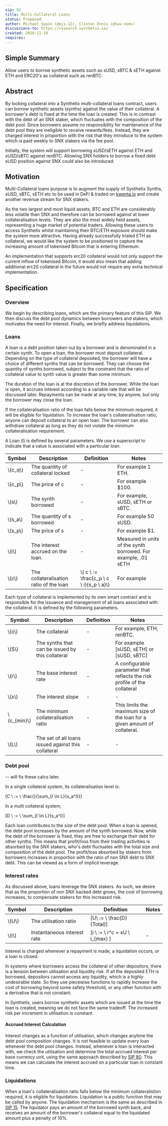 ```yaml
---
sip: 92
title: Multi-Collateral Loans
status: Proposed
author: Michael Spain (@mjs-12), Clinton Ennis (@hav-noms)
discussions-to: https://research.synthetix.io/
created: 2020-11-19 
requires: 
---
```



## Simple Summary

Allow users to borrow synthetic assets such as sUSD, sBTC & sETH against ETH and ERC20's as collateral such as renBTC.


## Abstract

By locking collateral into a Synthetix multi-collateral loans contract, users can borrow synthetic assets (synths) against the value of their collateral. A borrower's debt is fixed at the time the loan is created. This is in contrast with the debt of an SNX staker, which fluctuates with the composition of the debt pool. Since borrowers assume no responsibility for maintenance of the debt pool they are ineligible to receive rewards/fees. Instead, they are charged interest in proportion with the risk that they introduce to the system which is paid weekly to SNX stakers via the fee pool. 

Initially, the system will support borrowing sUSD/sETH against ETH and sUSD/sBTC against renBTC. Allowing SNX holders to borrow a fixed debt sUSD position against SNX could also be introduced.

## Motivation

Multi-Collateral loans purpose is to augment the supply of Synthetix Synths, sUSD, sBTC, sETH etc to be used in DeFi & traded on [kwenta.io](https://kwenta.io) and create another revenue stream for SNX stakers.

As the two largest and most liquid assets, BTC and ETH are considerably less volatile than SNX and therefore can be borrowed against at lower collateralisation levels. They are also the most widely held assets, representing a huge market of potential traders. Allowing these users to access Synthetix whilst maintaining their BTC/ETH exposure should make the system more attractive. Having already successfully trialed ETH as collateral, we would like the system to be positioned to capture the increasing amount of tokenised Bitcoin that is entering Ethereum.

An implementation that supports erc20 collateral would not only support the current inflow of tokenised Bitcoin, it would also mean that adding additional erc20 collateral in the future would not require any extra technical implementation.

## Specification

### Overview

We begin by describing loans, which are the primary feature of this SIP. We then discuss the debt pool dynamics between borrowers and stakers, which motivates the need for interest. Finally, we briefly address liquidations.   

### Loans

A loan is a debt position taken out by a borrower and is denominated in a certain synth. To open a loan, the borrower must deposit collateral. Depending on the type of collateral deposited, the borrower will have a choice of different synths that can be borrowed. They can choose the quantity of synths borrowed, subject to the constraint that the ratio of collateral value to synth value is greater than some minimum.

The duration of the loan is at the discretion of the borrower. While the loan is open, it accrues interest according to a variable rate that will be discussed later. Repayments can be made at any time, by anyone, but only the borrower may close the loan.

If the collateralisation ratio of the loan falls below the minimum required, it will be eligible for liquidation. To increase the loan's collateralisation ratio, anyone can deposit collateral to an open loan. The borrower can also withdraw collateral as long as they do not violate the minimum collateralisation requirement.

A Loan \(l\) is defined by several parameters. We use a superscript to indicate that a value is associated with a particular loan. 

| Symbol | Description | Definition | Notes |
| ------ | ----------- | ---------- | ----- |
| \\(c_q\\) | The quantity of collateral locked | - | For example 1 ETH. | 
| \\(c_p\\) | The price of c | - | For example $100. | 
| \\(s\\) | The synth borrowed | - | For example, sUSD, sETH or sBTC. |
| \\(s_a\\) | The quantity of s borrowed | - | For example 50 sUSD. | 
| \\(s_p\\) | The price of s | - | For example $1. | 
| \\(i\\) | The interest accrued on the loan. | - | Measured in units of the synth borrowed. For example, .01 sETH | 
| \\(c\\) | The collateralisation ratio of the loan | \\( c \ := \frac{c_p \ c \ i}{s_p \ a}\\) | For example  |

Each type of collateral is implemented by its own smart contract and is responsible for the issuance and management of all loans associated with the collateral. It is defined by the following parameters.

| Symbol | Description | Definition | Notes |
| ------ | ----------- | ---------- | ----- |
| \\(c\\) | The collateral | - | For example, ETH, renBTC. |
| \\(S\\)  | The synths that can be issued by this collateral | - | For example [sUSD, sETH] or [sUSD, sBTC] |
| \\(r\\)  | The base interest rate | - | A configurable parameter that reflects the risk profile of the collateral |
| \\(x\\)  | The interest slope | - | - |
| \\(c_{min}\\) | The minimum collateralisation ratio | - | This limits the maximum size of the loan for a given amount of collateral. |
| \\(L\\) | The set of all loans issued against this collateral | - | - |

### Debt pool

-- will fix these calcs later.

In a single collateral system, its collateralisation level is:

\[C \ := \ \frac{}{\sum_{l \in L}{s_a^l}}\]

In a multi collateral system, 

\[D \ := \ \sum_{l \in L}{s_a^l}\]

Each loan contributes to the size of the debt pool. When a loan is opened, the debt pool increases by the amount of the synth borrowed. Now, while the debt of the borrower is fixed, they are free to exchange their debt for other synths. This means that profit/loss from their trading activities is absorbed by the SNX stakers, who's debt fluctuates with the total size and composition of the debt pool. The profit/loss absorbed by stakers from borrowers increases in proportion with the ratio of non SNX debt to SNX debt. This can be viewed as a form of implicit leverage.

### Interest rates

As discussed above, loans leverage the SNX stakers. As such, we desire that as the proportion of non SNX backed debt grows, the cost of borrowing increases, to compensate stakers for this increased risk.

| Symbol | Description | Definition | Notes |
| ------ | ----------- | ---------- | ----- |
| \\(U\\)| The utilisation ratio | \[U\ := \ \frac{D}{Total}\]
| \\(i\\)| Instantaneous interest rate | \[i \ := \ r^c + xU \ i_{max} \] | - |

Interest is charged whenever a repayment is made, a liquidation occurs, or a loan is closed.

In systems where borrowers access the collateral of other depositors, there is a tension between utilisation and liquidity risk. If all the deposited ETH is borrowed, depositors cannot access any liquidity, which is a highly undesirable state. So they use piecewise functions to rapidly increase the cost of borrowing beyond some safety threshold, or any other function with a derivative that is not constant.

In Synthetix, users borrow synthetic assets which are issued at the time the loan is created, meaning we do not face the same tradeoff. The increased risk per increment in utilisation is constant.

#### Accrued Interest Calculation

Interest changes as a function of utilisation, which changes anytime the debt pool composition changes. It is not feasible to update every loan whenever the debt pool changes. Instead, whenever a loan is interacted with, we check the utilisation and determine the total accrued interest per base currency unit, using the same approach described by [SIP 80](https://sips.synthetix.io/sips/sip-80#aggregate-debt-calculation). This means we can calculate the interest accrued on a particular loan in constant time.

### Liquidations

When a loan's collateralisation ratio falls below the minimum collateralistion required, it is eligible for liquidation. Liquidation is a public function that may be called by anyone. The liquidation mechanism is the same as described in [SIP 15](https://sips.synthetix.io/sips/sip-15). The liquidator pays an amount of the borrowed synth back, and receives an amount of the borrower's collateral equal to the liquidated amount plus a penalty of 10%.
